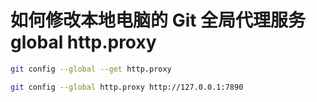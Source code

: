 # 如何修改本地电脑的 Git 全局代理服务global http.proxy

```bash
git config --global --get http.proxy
```



```bash
git config --global http.proxy http://127.0.0.1:7890
```


